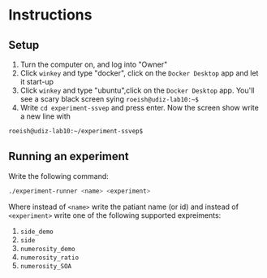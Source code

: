 # Instructions
## Setup
1. Turn the computer on, and log into "Owner"
1. Click `winkey` and type "docker", click on the `Docker Desktop` app and let it start-up
1. Click `winkey` and type "ubuntu",click on the `Docker Desktop` app. You'll see a scary black screen sying `roeish@udiz-lab10:~$`
1. Write `cd experiment-ssvep` and press enter. Now the screen show write a new line with
```bash
roeish@udiz-lab10:~/experiment-ssvep$
```
## Running an experiment
Write the following command:
```bash
./experiment-runner <name> <experiment>
```
Where instead of `<name>` write the patiant name (or id) and instead of `<experiment>` write one of the following supported expreiments:
1. `side_demo`
1. `side`
1. `numerosity_demo`
1. `numerosity_ratio`
1. `numerosity_SOA`